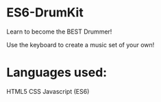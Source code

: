 # ES6-DrumKit

Learn to become the BEST Drummer!

Use the keyboard to create a music set of your own!

# Languages used:
HTML5
CSS
Javascript (ES6)

